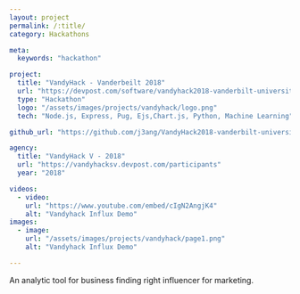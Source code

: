 ```yaml
---
layout: project
permalink: /:title/
category: Hackathons

meta:
  keywords: "hackathon"

project:
  title: "VandyHack - Vanderbeilt 2018"
  url: "https://devpost.com/software/vandyhack2018-vanderbilt-university"
  type: "Hackathon"
  logo: "/assets/images/projects/vandyhack/logo.png"
  tech: "Node.js, Express, Pug, Ejs,Chart.js, Python, Machine Learning"

github_url: "https://github.com/j3ang/VandyHack2018-vanderbilt-university"

agency:
  title: "VandyHack V - 2018"
  url: "https://vandyhacksv.devpost.com/participants"
  year: "2018"

videos:
  - video:
    url: "https://www.youtube.com/embed/cIgN2AngjK4"
    alt: "Vandyhack Influx Demo"
images:
  - image:
    url: "/assets/images/projects/vandyhack/page1.png"
    alt: "Vandyhack Influx Demo"

---
```

<p>An analytic tool for business finding right influencer for marketing. </p>
 